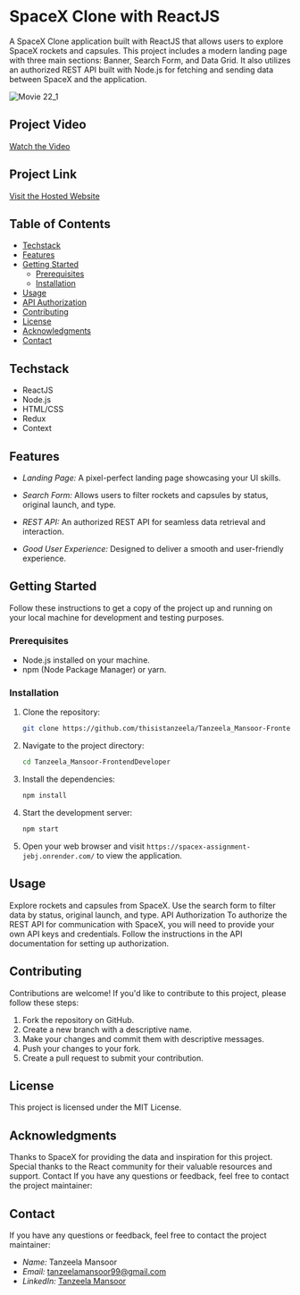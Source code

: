 # SpaceX Clone with ReactJS

A SpaceX Clone application built with ReactJS that allows users to explore SpaceX rockets and capsules. This project includes a modern landing page with three main sections: Banner, Search Form, and Data Grid. It also utilizes an authorized REST API built with Node.js for fetching and sending data between SpaceX and the application.

![Movie 22_1](https://github.com/thisistanzeela/Tanzeela_Mansoor-FrontendDeveloper/assets/86124816/dd552192-3aa8-41a1-8bc5-b2c7e7033ac4)

## Project Video
[Watch the Video](https://drive.google.com/file/d/1P4Ef0B1TTuoJQfXsry5OpKcJ_emSiOt_/view)

## Project Link
[Visit the Hosted Website](https://spacex-assignment-jebj.onrender.com/)

## Table of Contents
- [Techstack](#techstack)
- [Features](#features)
- [Getting Started](#getting-started)
  - [Prerequisites](#prerequisites)
  - [Installation](#installation)
- [Usage](#usage)
- [API Authorization](#api-authorization)
- [Contributing](#contributing)
- [License](#license)
- [Acknowledgments](#acknowledgments)
- [Contact](#contact)

## Techstack

- ReactJS
- Node.js
- HTML/CSS
- Redux
- Context

## Features

- *Landing Page:* A pixel-perfect landing page showcasing your UI skills.

- *Search Form:* Allows users to filter rockets and capsules by status, original launch, and type.

- *REST API:* An authorized REST API for seamless data retrieval and interaction.

- *Good User Experience:* Designed to deliver a smooth and user-friendly experience.

## Getting Started

Follow these instructions to get a copy of the project up and running on your local machine for development and testing purposes.

### Prerequisites

- Node.js installed on your machine.
- npm (Node Package Manager) or yarn.

### Installation

1. Clone the repository:

   ```bash
   git clone https://github.com/thisistanzeela/Tanzeela_Mansoor-FrontendDeveloper.git
   
2. Navigate to the project directory:
   ```bash
   cd Tanzeela_Mansoor-FrontendDeveloper
   
3. Install the dependencies:
   ```bash
   npm install
   
4. Start the development server:
   ```bash
   npm start
   
5. Open your web browser and visit `https://spacex-assignment-jebj.onrender.com/` to view the application.

## Usage
Explore rockets and capsules from SpaceX.
Use the search form to filter data by status, original launch, and type.
API Authorization
To authorize the REST API for communication with SpaceX, you will need to provide your own API keys and credentials. Follow the instructions in the API documentation for setting up authorization.

## Contributing
Contributions are welcome! If you'd like to contribute to this project, please follow these steps:

1. Fork the repository on GitHub.
2. Create a new branch with a descriptive name.
3. Make your changes and commit them with descriptive messages.
4. Push your changes to your fork.
5. Create a pull request to submit your contribution.

## License
This project is licensed under the MIT License.

## Acknowledgments
Thanks to SpaceX for providing the data and inspiration for this project.
Special thanks to the React community for their valuable resources and support.
Contact
If you have any questions or feedback, feel free to contact the project maintainer:

## Contact

If you have any questions or feedback, feel free to contact the project maintainer:

- *Name:* Tanzeela Mansoor
- *Email:* tanzeelamansoor99@gmail.com
- *LinkedIn:* [Tanzeela Mansoor](https://www.linkedin.com/in/thisistanzeela/)
